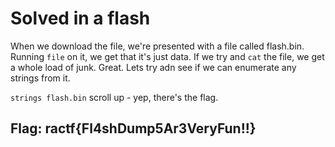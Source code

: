 # Solved in a flash

When we download the file, we're presented with a file called flash.bin. Running `file` on it, we get that it's just data. If we try and `cat` the file, we get a whole load of junk. Great. Lets try adn see if we can enumerate any strings from it.

`strings flash.bin` scroll up - yep, there's the flag.

## Flag: ractf{Fl4shDump5Ar3VeryFun!!}

